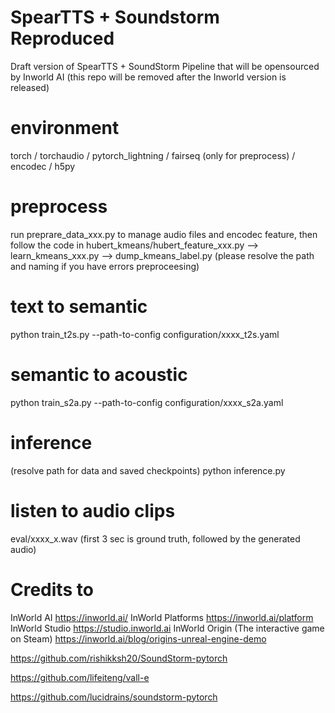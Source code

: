 # SpearTTS + Soundstorm Reproduced
Draft version of SpearTTS + SoundStorm Pipeline that will be opensourced by Inworld AI (this repo will be removed after the Inworld version is released)

# environment
torch / torchaudio / pytorch_lightning / fairseq (only for preprocess) / encodec / h5py

# preprocess
run preprare_data_xxx.py to manage audio files and encodec feature,
then follow the code in hubert_kmeans/hubert_feature_xxx.py --> learn_kmeans_xxx.py --> dump_kmeans_label.py
(please resolve the path and naming if you have errors preproceesing)

# text to semantic
python train_t2s.py --path-to-config configuration/xxxx_t2s.yaml

# semantic to acoustic 
python train_s2a.py --path-to-config configuration/xxxx_s2a.yaml

# inference
(resolve path for data and saved checkpoints)
python inference.py

# listen to audio clips
eval/xxxx_x.wav
 (first 3 sec is ground truth, followed by the generated audio)

# Credits to
InWorld AI  https://inworld.ai/
InWorld Platforms  https://inworld.ai/platform
InWorld Studio  https://studio.inworld.ai
InWorld Origin (The interactive game on Steam)  https://inworld.ai/blog/origins-unreal-engine-demo

https://github.com/rishikksh20/SoundStorm-pytorch

https://github.com/lifeiteng/vall-e

https://github.com/lucidrains/soundstorm-pytorch
